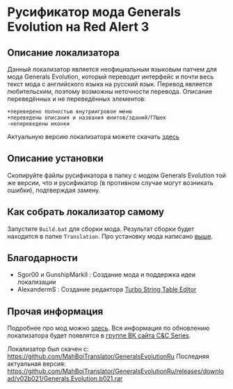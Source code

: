 # Русификатор мода Generals Evolution на Red Alert 3
## Описание локализатора
Данный локализатор является неофициальным языковым патчем для мода Generals Evolution, который переводит интерфейс и почти весь текст мода с английского языка на русский язык. Перевод является любительским, поэтому возможны неточности перевода. Описание переведённых и не переведённых элементов:

	+переведено полностью внутриигровое меню
	+переведены описания и названия юнитов/зданий/ГПшек
	-непереведены иконки

Актуальную версию локализатора можете скачать [здесь](https://github.com/MahBoiTranslator/GeneralsEvolutionRu/releases/download/v02b021/Generals.Evolution.b021.rar)

## Описание установки
Скопируйте файлы русификатора в папку с модом Generals Evolution той же версии, что и русификатор (в противном случае могут возникать ошибки), подтверждая замену.

## Как собрать локализатор самому
Запустите `Build.bat` для сборки мода. Результат сборки будет находится в папке `Translation`. Про установку мода написано [выше](https://github.com/MahBoiTranslator/GeneralsEvolutionRu#описание-установки).

## Благодарности
* Sgor00 и GunshipMarkII : Создание мода и поддержка идеи локализации
* AlexandermS            : Создание редактора [Turbo String Table Editor](https://web.archive.org/web/20200411001236/http://alexanderms.narod.ru/AboutCSFEditor.html)

## Прочая информация
Подробнее про мод можно [здесь](https://cncseries.ru/generals-evolution/). Вся информация по обновлению локализатора будет появлятся в [группе ВК сайта C&C Series](https://vk.com/cncseries).

Локализатор был скачен с: https://github.com/MahBoiTranslator/GeneralsEvolutionRu
Последняя актуальная версия: https://github.com/MahBoiTranslator/GeneralsEvolutionRu/releases/download/v02b021/Generals.Evolution.b021.rar
